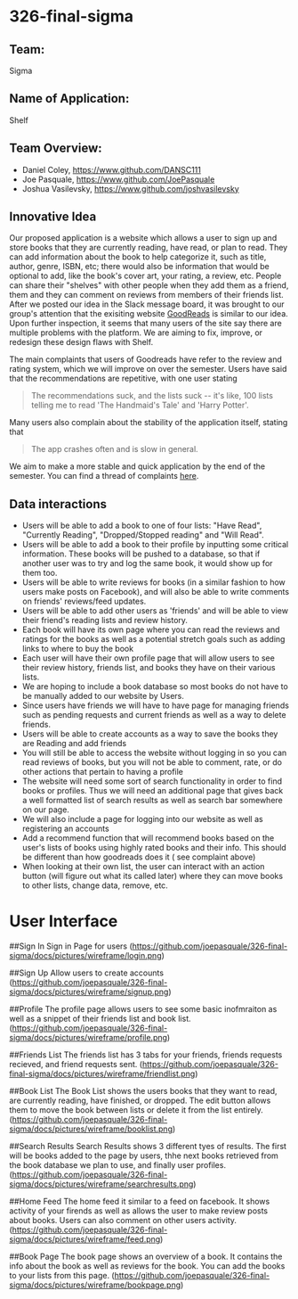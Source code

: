 # 326-final-sigma

## Team:
Sigma

## Name of Application:
Shelf

## Team Overview:
- Daniel Coley, https://www.github.com/DANSC111
- Joe Pasquale, https://www.github.com/JoePasquale
- Joshua Vasilevsky, https://www.github.com/joshvasilevsky

## Innovative Idea
Our proposed application is a website which allows a user to sign up and store books that they are currently reading, have read, or plan to read. They can add information about the book to help categorize it, such as title, author, genre, ISBN, etc; there would also be information that would be optional to add, like the book's cover art, your rating, a review, etc. People can share their "shelves" with other people when they add them as a friend, them and they can comment on reviews from members of their friends list.  After we posted our idea in the Slack message board, it was brought to our group's attention that the exisiting website [GoodReads](https://www.goodreads.com) is similar to our idea. Upon further inspection, it seems that many users of the site say there are multiple problems with the platform. We are aiming to fix, improve, or redesign these design flaws with Shelf.

The main complaints that users of Goodreads have refer to the review and rating system, which we will improve on over the semester. Users have said that the recommendations are repetitive, with one user stating
> The recommendations suck, and the lists suck -- it's like, 100 lists telling me to read 'The Handmaid's Tale' and 'Harry Potter'.

Many users also complain about the stability of the application itself, stating that
> The app crashes often and is slow in general.

We aim to make a more stable and quick application by the end of the semester. You can find a thread of complaints [here](https://news.ycombinator.com/item?id=20904549).

## Data interactions
- Users will be able to add a book to one of four lists: "Have Read", "Currently Reading", "Dropped/Stopped reading" and "Will Read".
- Users will be able to add a book to their profile by inputting some critical information. These books will be pushed to a database, so that if another user was to try and log the same book, it would show up for them too.
- Users will be able to write reviews for books (in a similar fashion to how users make posts on Facebook), and will also be able to write comments on friends' reviews/feed updates.
- Users will be able to add other users as 'friends' and will be able to view their friend's reading lists and review history.
- Each book will have its own page where you can read the reviews and ratings for the books as well as a potential stretch goals such as adding links to where to buy the book
- Each user will have their own profile page that will allow users to see their review history, friends list, and books they have on their various lists.
- We are hoping to include a book database so most books do not have to be manually added to our website by Users.
- Since users have friends we will have to have page for managing friends such as pending requests and current friends as well as a way to delete friends.
- Users will be able to create accounts as a way to save the books they are Reading and add friends
- You will still be able to access the website without logging in so you can read reviews of books, but you will not be able to comment, rate, or do other actions that pertain to having a profile
- The website will need some sort of search functionality in order to find books or profiles. Thus we will need an additional page that gives back a well formatted list of search results as well as search bar somewhere on our page.
- We will also include a page for logging into our website as well as registering an accounts
- Add a recommend function that will recommend books based on the user's lists of books using highly rated books and their info. This should be different than how goodreads does it ( see complaint above)
- When looking at their own list, the user can interact with an action button (will figure out what its called later) where they can move books to other lists, change data, remove, etc.

# User Interface

##Sign In
Sign in Page for users
(https://github.com/joepasquale/326-final-sigma/docs/pictures/wireframe/login.png)

##Sign Up
Allow users to create accounts
(https://github.com/joepasquale/326-final-sigma/docs/pictures/wireframe/signup.png)

##Profile
The profile page allows users to see some basic inofmraiton as well as a snippet of their friends list and book list.
(https://github.com/joepasquale/326-final-sigma/docs/pictures/wireframe/profile.png)

##Friends List
The friends list has 3 tabs for your friends, friends requests recieved, and friend requests sent.
(https://github.com/joepasquale/326-final-sigma/docs/pictures/wireframe/friendlist.png)

##Book List
The Book List shows the users books that they want to read, are currently reading, have finished, or dropped. The edit button allows them to move the book between lists or delete it from the list entirely.
(https://github.com/joepasquale/326-final-sigma/docs/pictures/wireframe/booklist.png)

##Search Results
Search Results shows 3 different tyes of results. The first will be books added to the page by users, thhe next books retrieved from the book database we plan to use, and finally user profiles.
(https://github.com/joepasquale/326-final-sigma/docs/pictures/wireframe/searchresults.png)

##Home Feed
The home feed it similar to a feed on facebook. It shows activity of your firends as well as allows the user to make review posts about books. Users can also comment on other users activity.
(https://github.com/joepasquale/326-final-sigma/docs/pictures/wireframe/feed.png)

##Book Page
The book page shows an overview of a book. It contains the info about the book as well as reviews for the book. You can add the books to your lists from this page.
(https://github.com/joepasquale/326-final-sigma/docs/pictures/wireframe/bookpage.png)